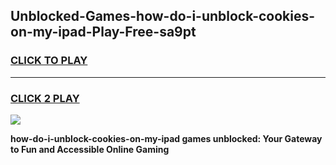 
## Unblocked-Games-how-do-i-unblock-cookies-on-my-ipad-Play-Free-sa9pt
<h3>
<a href="https://premium76.site?title=how-do-i-unblock-cookies-on-my-ipad&ref=23A">CLICK TO PLAY</a></h3>
<hr>

<h3>
<a href="https://premium76.site?title=how-do-i-unblock-cookies-on-my-ipad&ref=23A">CLICK 2 PLAY</a>
  
</h3>

<a href="https://premium76.site?title=how-do-i-unblock-cookies-on-my-ipad&ref=23A"><img src="https://clearcache.store/games.png"></a>


**how-do-i-unblock-cookies-on-my-ipad games unblocked: Your Gateway to Fun and Accessible Online Gaming**
